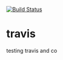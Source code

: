 [![Build Status](https://travis-ci.com/victor-nach/travis.svg?branch=develop)](https://travis-ci.com/victor-nach/travis)
# travis
testing travis and co

